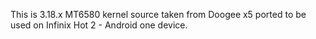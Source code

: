 This is 3.18.x MT6580 kernel source taken from Doogee x5 ported to be used on Infinix Hot 2 - Android one device.
